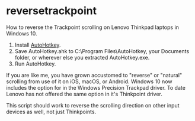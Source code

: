 # reversetrackpoint
How to reverse the Trackpoint scrolling on Lenovo Thinkpad laptops in Windows 10.

1. Install [AutoHotkey](https://www.autohotkey.com/).
2. Save AutoHotkey.ahk to C:\Program Files\AutoHotkey\, your Documents folder, or wherever else you extracted AutoHotkey.exe.
3. Run AutoHotkey.

If you are like me, you have grown accustomed to "reverse" or "natural" scrolling from use of it on iOS, macOS, or Android. Windows 10 now includes the option for in the Windows Precision Trackpad driver. To date Lenovo has not offered the same option in it's Thinkpoint driver.

This script should work to reverse the scrolling direction on other input devices as well, not just Thinkpoints.
